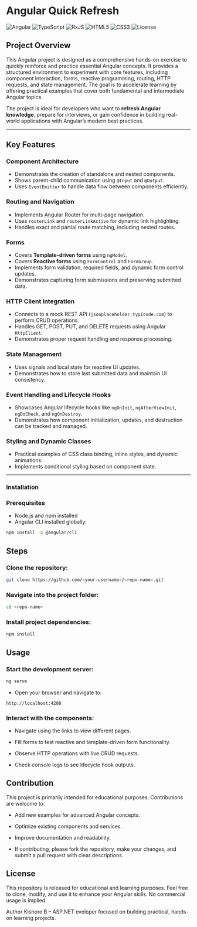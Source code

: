 # Angular Quick Refresh
![Angular](https://img.shields.io/badge/Angular-Angular%20Quick%20Refresh-red?logo=angular&logoColor=white)
![TypeScript](https://img.shields.io/badge/Language-TypeScript-blue?logo=typescript&logoColor=white)
![RxJS](https://img.shields.io/badge/Reactive-RxJS-purple?logo=rxjs&logoColor=white)
![HTML5](https://img.shields.io/badge/Markup-HTML5-orange?logo=html5&logoColor=white)
![CSS3](https://img.shields.io/badge/Styles-CSS3-blue?logo=css3&logoColor=white)
![License](https://img.shields.io/badge/License-MIT-lightgrey)

## Project Overview
This Angular project is designed as a comprehensive hands-on exercise to quickly reinforce and practice essential Angular concepts. It provides a structured environment to experiment with core features, including component interaction, forms, reactive programming, routing, HTTP requests, and state management. The goal is to accelerate learning by offering practical examples that cover both fundamental and intermediate Angular topics.

The project is ideal for developers who want to **refresh Angular knowledge**, prepare for interviews, or gain confidence in building real-world applications with Angular’s modern best practices.

---

## Key Features

### Component Architecture
- Demonstrates the creation of standalone and nested components.
- Shows parent-child communication using `@Input` and `@Output`.
- Uses `EventEmitter` to handle data flow between components efficiently.

### Routing and Navigation
- Implements Angular Router for multi-page navigation.
- Uses `routerLink` and `routerLinkActive` for dynamic link highlighting.
- Handles exact and partial route matching, including nested routes.

### Forms
- Covers **Template-driven forms** using `ngModel`.
- Covers **Reactive forms** using `FormControl` and `FormGroup`.
- Implements form validation, required fields, and dynamic form control updates.
- Demonstrates capturing form submissions and preserving submitted data.

### HTTP Client Integration
- Connects to a mock REST API (`jsonplaceholder.typicode.com`) to perform CRUD operations.
- Handles GET, POST, PUT, and DELETE requests using Angular `HttpClient`.
- Demonstrates proper request handling and response processing.

### State Management
- Uses signals and local state for reactive UI updates.
- Demonstrates how to store last submitted data and maintain UI consistency.

### Event Handling and Lifecycle Hooks
- Showcases Angular lifecycle hooks like `ngOnInit`, `ngAfterViewInit`, `ngDoCheck`, and `ngOnDestroy`.
- Demonstrates how component initialization, updates, and destruction can be tracked and managed.

### Styling and Dynamic Classes
- Practical examples of CSS class binding, inline styles, and dynamic animations.
- Implements conditional styling based on component state.

---

### Installation

### Prerequisites
- Node.js and npm installed
- Angular CLI installed globally:  
```bash
npm install -g @angular/cli
```
## Steps
### Clone the repository:

```bash
git clone https://github.com/<your-username>/<repo-name>.git
```
### Navigate into the project folder:

```bash
cd <repo-name>
```
### Install project dependencies:

```bash
npm install
```
## Usage
### Start the development server:

```bash
ng serve
```
- Open your browser and navigate to:

```arduino
http://localhost:4200
```
### Interact with the components:

- Navigate using the links to view different pages.

- Fill forms to test reactive and template-driven form functionality.

- Observe HTTP operations with live CRUD requests.

- Check console logs to see lifecycle hook outputs.

## Contribution
This project is primarily intended for educational purposes. Contributions are welcome to:

- Add new examples for advanced Angular concepts.

- Optimize existing components and services.

- Improve documentation and readability.

- If contributing, please fork the repository, make your changes, and submit a pull request with clear descriptions.

## License
This repository is released for educational and learning purposes. Feel free to clone, modify, and use it to enhance your Angular skills. No commercial usage is implied.

Author
Kishore B – ASP.NET eveloper focused on building practical, hands-on learning projects.
